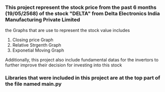 
### This project represent the stock price from the past 6 months (19/05/2568) of the stock "DELTA" from Delta Electronics India Manufacturing Private Limited

the Graphs that are use to represent the stock value includes 
1) Closing price Graph
2) Relative Strgenth Graph
3) Exponetial Moving Graph 

Additionally, this project also include fundamental datas for the invertors to further improve their decision for investing into this stock

### Libraries that were included in this project are at the top part of the file named main.py






